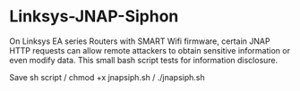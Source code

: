 # Linksys-JNAP-Siphon
On Linksys EA series Routers with SMART Wifi firmware, certain JNAP HTTP requests can allow remote attackers to obtain sensitive information or even modify data. This small bash script tests for information disclosure.

Save sh script / chmod +x jnapsiph.sh / ./jnapsiph.sh
